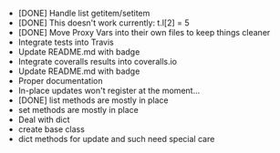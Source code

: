 
 - [DONE] Handle list getitem/setitem
  - [DONE] This doesn't work currently: t.l[2] = 5
 - [DONE] Move Proxy Vars into their own files to keep things cleaner
 - Integrate tests into Travis
  - Update README.md with badge
 - Integrate coveralls results into coveralls.io
  - Update README.md with badge
 - Proper documentation
 - In-place updates won't register at the moment...
  - [DONE] list methods are mostly in place
  - set methods are mostly in place
 - Deal with dict
  - create base class
  - dict methods for update and such need special care
